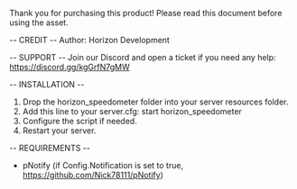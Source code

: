 Thank you for purchasing this product! Please read this document before using the asset.

-- CREDIT -- 
Author: Horizon Development

-- SUPPORT --
Join our Discord and open a ticket if you need any help: https://discord.gg/kgGrfN7gMW

-- INSTALLATION --
1. Drop the horizon_speedometer folder into your server resources folder.
2. Add this line to your server.cfg:
	start horizon_speedometer
3. Configure the script if needed.
4. Restart your server.

-- REQUIREMENTS --
- pNotify (if Config.Notification is set to true, https://github.com/Nick78111/pNotify)